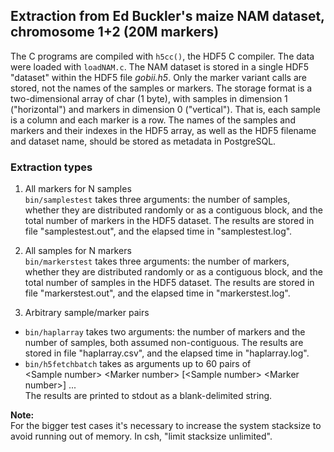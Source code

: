 ## Extraction from Ed Buckler's maize NAM dataset, chromosome 1+2 (20M markers)

The C programs are compiled with `h5cc()`, the HDF5 C compiler.  The
data were loaded with `loadNAM.c`. The NAM dataset is stored in a single
HDF5 "dataset" within the HDF5 file _gobii.h5_.  Only the marker variant
calls are stored, not the names of the samples or markers.  The storage
format is a two-dimensional array of char (1 byte), with samples in
dimension 1 ("horizontal") and markers in dimension 0 ("vertical").
That is, each sample is a column and each marker is a row.  The names of
the samples and markers and their indexes in the HDF5 array, as well as
the HDF5 filename and dataset name, should be stored as metadata in
PostgreSQL.

### Extraction types

1. All markers for N samples  
`bin/samplestest` takes three arguments: the number of samples, whether they
are distributed randomly or as a contiguous block, and the total number
of markers in the HDF5 dataset.  The results are stored in file
"samplestest.out", and the elapsed time in "samplestest.log".

2. All samples for N markers  
`bin/markerstest` takes three arguments: the number of markers, whether they
are distributed randomly or as a contiguous block, and the total number
of samples in the HDF5 dataset.  The results are stored in file
"markerstest.out", and the elapsed time in "markerstest.log".

3. Arbitrary sample/marker pairs
  * `bin/haplarray` takes two arguments: the number of markers and the number
of samples, both assumed non-contiguous.  The results are stored in file
"haplarray.csv", and the elapsed time in "haplarray.log".
  * `bin/h5fetchbatch` takes as arguments up to 60 pairs of  
\<Sample number\> \<Marker number\> [\<Sample number\> \<Marker number\>] ...  
The results are printed to stdout as a blank-delimited string.

**Note:**  
For the bigger test cases it's necessary to increase the system stacksize
to avoid running out of memory.  In csh, "limit stacksize unlimited".
